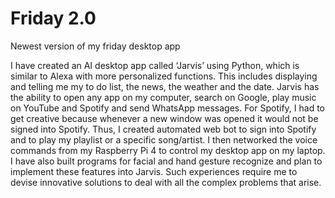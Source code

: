 # Friday 2.0
 Newest version of my friday desktop app
 
 I have created an AI desktop app called ‘Jarvis’ using Python, which is similar to Alexa with more personalized functions. This includes displaying and telling me my to do list, the news, the weather and the date. Jarvis has the ability to open any app on my computer, search on Google, play music on YouTube and Spotify and send WhatsApp messages. For Spotify, I had to get creative because whenever a new window was opened it would not be signed into Spotify. Thus, I created automated web bot to sign into Spotify and to play my playlist or a specific song/artist. I then networked the voice commands from my Raspberry Pi 4 to control my desktop app on my laptop. I have also built programs for facial and hand gesture recognize and plan to implement these features into Jarvis. Such experiences require me to devise innovative solutions to deal with all the complex problems that arise. 
